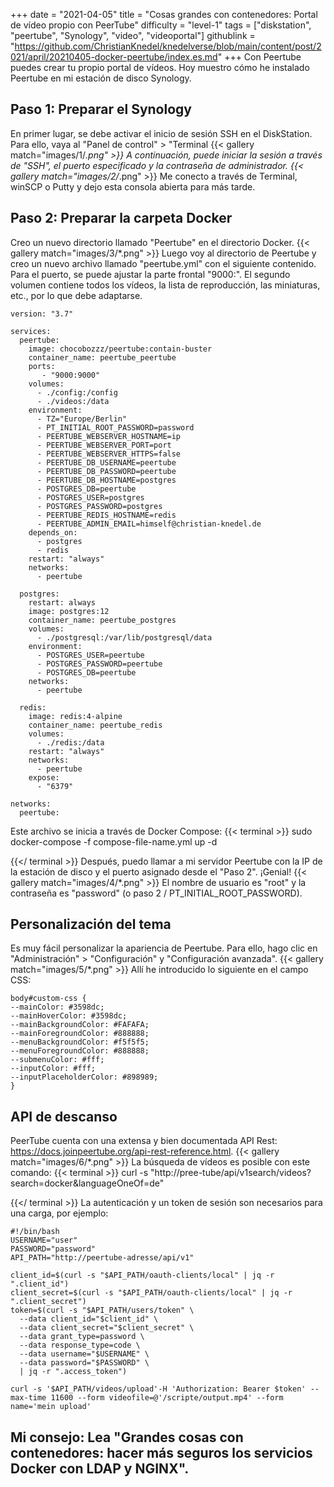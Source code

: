 +++
date = "2021-04-05"
title = "Cosas grandes con contenedores: Portal de vídeo propio con PeerTube"
difficulty = "level-1"
tags = ["diskstation", "peertube", "Synology", "video", "videoportal"]
githublink = "https://github.com/ChristianKnedel/knedelverse/blob/main/content/post/2021/april/20210405-docker-peertube/index.es.md"
+++
Con Peertube puedes crear tu propio portal de vídeos. Hoy muestro cómo he instalado Peertube en mi estación de disco Synology.
## Paso 1: Preparar el Synology
En primer lugar, se debe activar el inicio de sesión SSH en el DiskStation. Para ello, vaya al "Panel de control" > "Terminal
{{< gallery match="images/1/*.png" >}}
A continuación, puede iniciar la sesión a través de "SSH", el puerto especificado y la contraseña de administrador.
{{< gallery match="images/2/*.png" >}}
Me conecto a través de Terminal, winSCP o Putty y dejo esta consola abierta para más tarde.
## Paso 2: Preparar la carpeta Docker
Creo un nuevo directorio llamado "Peertube" en el directorio Docker.
{{< gallery match="images/3/*.png" >}}
Luego voy al directorio de Peertube y creo un nuevo archivo llamado "peertube.yml" con el siguiente contenido. Para el puerto, se puede ajustar la parte frontal "9000:". El segundo volumen contiene todos los vídeos, la lista de reproducción, las miniaturas, etc., por lo que debe adaptarse.
```
version: "3.7"

services:
  peertube:
    image: chocobozzz/peertube:contain-buster
    container_name: peertube_peertube
    ports:
       - "9000:9000"
    volumes:
      - ./config:/config
      - ./videos:/data
    environment:
      - TZ="Europe/Berlin"
      - PT_INITIAL_ROOT_PASSWORD=password
      - PEERTUBE_WEBSERVER_HOSTNAME=ip
      - PEERTUBE_WEBSERVER_PORT=port
      - PEERTUBE_WEBSERVER_HTTPS=false
      - PEERTUBE_DB_USERNAME=peertube
      - PEERTUBE_DB_PASSWORD=peertube
      - PEERTUBE_DB_HOSTNAME=postgres
      - POSTGRES_DB=peertube
      - POSTGRES_USER=postgres
      - POSTGRES_PASSWORD=postgres
      - PEERTUBE_REDIS_HOSTNAME=redis
      - PEERTUBE_ADMIN_EMAIL=himself@christian-knedel.de
    depends_on:
      - postgres
      - redis
    restart: "always"
    networks:
      - peertube

  postgres:
    restart: always
    image: postgres:12
    container_name: peertube_postgres
    volumes:
      - ./postgresql:/var/lib/postgresql/data
    environment:
      - POSTGRES_USER=peertube
      - POSTGRES_PASSWORD=peertube
      - POSTGRES_DB=peertube
    networks:
      - peertube

  redis:
    image: redis:4-alpine
    container_name: peertube_redis
    volumes:
      - ./redis:/data
    restart: "always"
    networks:
      - peertube
    expose:
      - "6379"

networks:
  peertube:

```
Este archivo se inicia a través de Docker Compose:
{{< terminal >}}
sudo docker-compose -f compose-file-name.yml up -d

{{</ terminal >}}
Después, puedo llamar a mi servidor Peertube con la IP de la estación de disco y el puerto asignado desde el "Paso 2". ¡Genial!
{{< gallery match="images/4/*.png" >}}
El nombre de usuario es "root" y la contraseña es "password" (o paso 2 / PT_INITIAL_ROOT_PASSWORD).
## Personalización del tema
Es muy fácil personalizar la apariencia de Peertube. Para ello, hago clic en "Administración" > "Configuración" y "Configuración avanzada".
{{< gallery match="images/5/*.png" >}}
Allí he introducido lo siguiente en el campo CSS:
```
body#custom-css {
--mainColor: #3598dc;
--mainHoverColor: #3598dc;
--mainBackgroundColor: #FAFAFA;
--mainForegroundColor: #888888;
--menuBackgroundColor: #f5f5f5;
--menuForegroundColor: #888888;
--submenuColor: #fff;
--inputColor: #fff;
--inputPlaceholderColor: #898989;
}

```

## API de descanso
PeerTube cuenta con una extensa y bien documentada API Rest: https://docs.joinpeertube.org/api-rest-reference.html.
{{< gallery match="images/6/*.png" >}}
La búsqueda de vídeos es posible con este comando:
{{< terminal >}}
curl -s "http://pree-tube/api/v1search/videos?search=docker&languageOneOf=de"

{{</ terminal >}}
La autenticación y un token de sesión son necesarios para una carga, por ejemplo:
```
#!/bin/bash
USERNAME="user"
PASSWORD="password"
API_PATH="http://peertube-adresse/api/v1"

client_id=$(curl -s "$API_PATH/oauth-clients/local" | jq -r ".client_id")
client_secret=$(curl -s "$API_PATH/oauth-clients/local" | jq -r ".client_secret")
token=$(curl -s "$API_PATH/users/token" \
  --data client_id="$client_id" \
  --data client_secret="$client_secret" \
  --data grant_type=password \
  --data response_type=code \
  --data username="$USERNAME" \
  --data password="$PASSWORD" \
  | jq -r ".access_token")

curl -s '$API_PATH/videos/upload'-H 'Authorization: Bearer $token' --max-time 11600 --form videofile=@'/scripte/output.mp4' --form name='mein upload' 

```

## Mi consejo: Lea "Grandes cosas con contenedores: hacer más seguros los servicios Docker con LDAP y NGINX".
